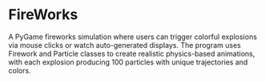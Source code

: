 # FireWorks
  A PyGame fireworks simulation where users can trigger colorful explosions via mouse clicks or watch auto-generated displays. The program uses Firework and Particle classes to create realistic physics-based animations, with each explosion producing 100 particles with unique trajectories and colors.
